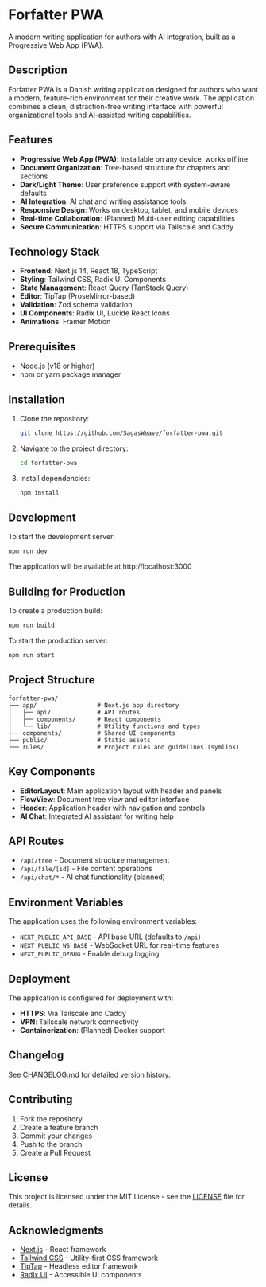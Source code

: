 # Forfatter PWA

A modern writing application for authors with AI integration, built as a Progressive Web App (PWA).

## Description

Forfatter PWA is a Danish writing application designed for authors who want a modern, feature-rich environment for their creative work. The application combines a clean, distraction-free writing interface with powerful organizational tools and AI-assisted writing capabilities.

## Features

- **Progressive Web App (PWA)**: Installable on any device, works offline
- **Document Organization**: Tree-based structure for chapters and sections
- **Dark/Light Theme**: User preference support with system-aware defaults
- **AI Integration**: AI chat and writing assistance tools
- **Responsive Design**: Works on desktop, tablet, and mobile devices
- **Real-time Collaboration**: (Planned) Multi-user editing capabilities
- **Secure Communication**: HTTPS support via Tailscale and Caddy

## Technology Stack

- **Frontend**: Next.js 14, React 18, TypeScript
- **Styling**: Tailwind CSS, Radix UI Components
- **State Management**: React Query (TanStack Query)
- **Editor**: TipTap (ProseMirror-based)
- **Validation**: Zod schema validation
- **UI Components**: Radix UI, Lucide React Icons
- **Animations**: Framer Motion

## Prerequisites

- Node.js (v18 or higher)
- npm or yarn package manager

## Installation

1. Clone the repository:
   ```bash
   git clone https://github.com/SagasWeave/forfatter-pwa.git
   ```

2. Navigate to the project directory:
   ```bash
   cd forfatter-pwa
   ```

3. Install dependencies:
   ```bash
   npm install
   ```

## Development

To start the development server:

```bash
npm run dev
```

The application will be available at http://localhost:3000

## Building for Production

To create a production build:

```bash
npm run build
```

To start the production server:

```bash
npm run start
```

## Project Structure

```
forfatter-pwa/
├── app/                 # Next.js app directory
│   ├── api/             # API routes
│   ├── components/      # React components
│   └── lib/             # Utility functions and types
├── components/          # Shared UI components
├── public/              # Static assets
└── rules/               # Project rules and guidelines (symlink)
```

## Key Components

- **EditorLayout**: Main application layout with header and panels
- **FlowView**: Document tree view and editor interface
- **Header**: Application header with navigation and controls
- **AI Chat**: Integrated AI assistant for writing help

## API Routes

- `/api/tree` - Document structure management
- `/api/file/[id]` - File content operations
- `/api/chat/*` - AI chat functionality (planned)

## Environment Variables

The application uses the following environment variables:

- `NEXT_PUBLIC_API_BASE` - API base URL (defaults to `/api`)
- `NEXT_PUBLIC_WS_BASE` - WebSocket URL for real-time features
- `NEXT_PUBLIC_DEBUG` - Enable debug logging

## Deployment

The application is configured for deployment with:

- **HTTPS**: Via Tailscale and Caddy
- **VPN**: Tailscale network connectivity
- **Containerization**: (Planned) Docker support

## Changelog

See [CHANGELOG.md](CHANGELOG.md) for detailed version history.

## Contributing

1. Fork the repository
2. Create a feature branch
3. Commit your changes
4. Push to the branch
5. Create a Pull Request

## License

This project is licensed under the MIT License - see the [LICENSE](LICENSE) file for details.

## Acknowledgments

- [Next.js](https://nextjs.org/) - React framework
- [Tailwind CSS](https://tailwindcss.com/) - Utility-first CSS framework
- [TipTap](https://tiptap.dev/) - Headless editor framework
- [Radix UI](https://www.radix-ui.com/) - Accessible UI components